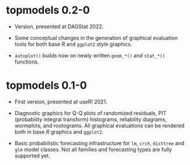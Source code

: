 # topmodels 0.2-0

* Version, presented at DAGStat 2022.

* Some conceptual changes in the generation of graphical evaluation tools for both base *R* and `ggplot2` style graphics.

* `autoplot()` builds now on newly written `geom_*()` and `stat_*()` functions. 

# topmodels 0.1-0

* First version, presented at useR! 2021.

* Diagnostic graphics for Q-Q plots of randomized residuals, PIT (probability integral transform) histograms, reliability diagrams, wormplots, and rootograms. All graphical evaluations can be rendered both in base *R* graphics and `ggplot2`.

* Basic probabilistic forecasting infrastructure for `lm`, `crch`, `disttree` and `glm` model classes. Not all families and forecasting types are fully supported yet.
